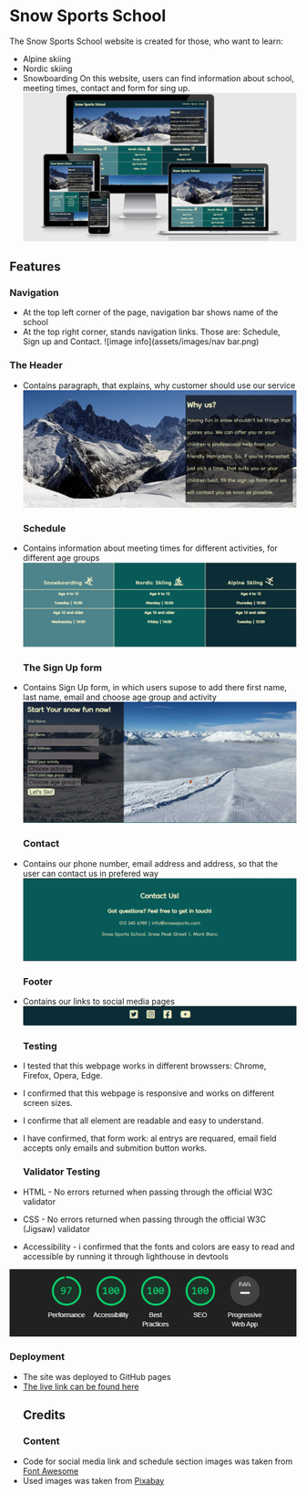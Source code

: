 # Snow Sports School
The Snow Sports School website is created for those, who want to learn:
- Alpine skiing
- Nordic skiing
- Snowboarding
On this website, users can find information about school, meeting times, contact and form for sing up.
![image info](assets/images/am_i_responsive.png) 
## Features
  ### Navigation
 - At the top left corner of the page, navigation bar shows name of the school
 - At the top right corner, stands navigation links. Those are: Schedule, Sign up and Contact. 
![image info](assets/images/nav bar.png)

  ### The Header
- Contains paragraph, that explains, why customer should use our service
![image info](assets/images/header.png)

  ### Schedule
- Contains information about meeting times for different activities, for different age groups
![image info](assets/images/times.png)

  ### The Sign Up form
- Contains Sign Up form, in which users supose to add there first name, last name, email and choose age group and activity
![image info](assets/images/form.png)

  ### Contact
- Contains our phone number, email address and address, so that the user can contact us in prefered way
![image info](assets/images/contacts.png)

  ### Footer
- Contains our links to social media pages
![image info](assets/images/footer.png)

  ### Testing
- I tested that this webpage works in different browssers: Chrome, Firefox, Opera, Edge.
- I confirmed that this webpage is responsive and works on different screen sizes.
- I confirme that all element are readable and easy to understand.
- I have confirmed, that form work: al entrys are requared, email field accepts only emails and submition button works.
  ### Validator Testing
- HTML - No errors returned when passing through the official W3C validator
- CSS - No errors returned when passing through the official W3C (Jigsaw) validator
- Accessibility - i confirmed that the fonts and colors are easy to read and accessible by running it through lighthouse in devtools

![image info](assets/images/score.png)

  ### Deployment
- The site was deployed to GitHub pages
- [The live link can be found here](https://algirdas1993.github.io/snow-sports-school/)
  ## Credits
  ### Content
- Code for social media link and schedule section images was taken from [Font Awesome](https://fontawesome.com/)
- Used images was taken from [Pixabay](https://pixabay.com/)

